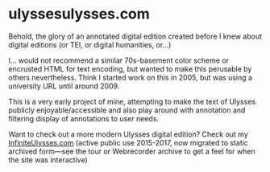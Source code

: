 # ulyssesulysses.com

Behold, the glory of an annotated digital edition created before I knew about digital editions (or TEI, or digital humanities, or...) 

I... would not recommend a similar 70s-basement color scheme or encrusted HTML for text encoding, but wanted to make this perusable by others nevertheless. Think I started work on this in 2005, but was using a university URL until around 2009.

This is a very early project of mine, attempting to make the text of Ulysses publicly enjoyable/accessible and also play around with annotation and filtering display of annotations to user needs.

Want to check out a more modern Ulysses digital edition? Check out my [InfiniteUlysses.com](http://www.infiniteulysses.com) (active public use 2015-2017, now migrated to static archived form—see the tour or Webrecorder archive to get a feel for when the site was interactive)
